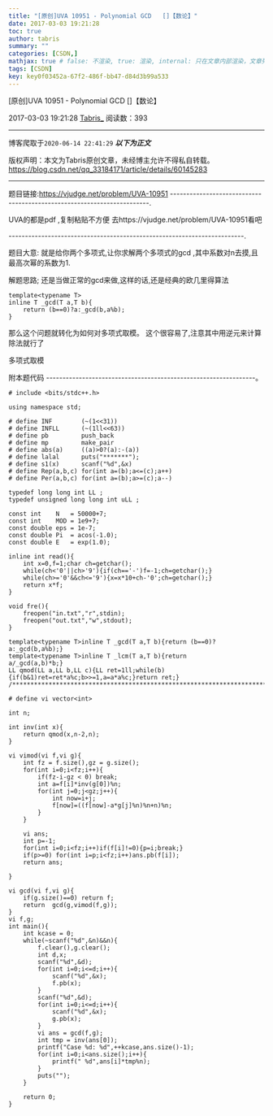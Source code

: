 ```yaml
---
title: "[原创]UVA 10951 - Polynomial GCD   []【数论】"
date: 2017-03-03 19:21:28
toc: true
author: tabris
summary: ""
categories: [CSDN,]
mathjax: true # false: 不渲染, true: 渲染, internal: 只在文章内部渲染，文章列表中不渲染
tags: [CSDN]
key: key0f03452a-67f2-486f-bb47-d84d3b99a533
---
```


[原创]UVA 10951 - Polynomial GCD   []【数论】

2017-03-03 19:21:28  [Tabris_](https://me.csdn.net/qq_33184171) 阅读数：393

---

博客爬取于`2020-06-14 22:41:29`
***以下为正文***

版权声明：本文为Tabris原创文章，未经博主允许不得私自转载。
https://blog.csdn.net/qq_33184171/article/details/60145283

<!-- more -->

---

题目链接:https://vjudge.net/problem/UVA-10951
-----------------------------------------------------------------------.

UVA的都是pdf ,复制粘贴不方便 去https://vjudge.net/problem/UVA-10951看吧


------------------------------------------------------------------------.

题目大意:
就是给你两个多项式,让你求解两个多项式的gcd ,其中系数对n去摸,且最高次幂的系数为1.


解题思路;
还是当做正常的gcd来做,这样的话,还是经典的欧几里得算法
```
template<typename T>
inline T _gcd(T a,T b){
	return (b==0)?a:_gcd(b,a%b);
}
```

那么这个问题就转化为如何对多项式取模。
这个很容易了,注意其中用逆元来计算除法就行了


多项式取模



附本题代码
----------------------------------------------------------------。
```
# include <bits/stdc++.h>

using namespace std;

# define INF        (~(1<<31))
# define INFLL      (~(1ll<<63))
# define pb         push_back
# define mp         make_pair
# define abs(a)     ((a)>0?(a):-(a))
# define lalal      puts("*******");
# define s1(x)      scanf("%d",&x)
# define Rep(a,b,c) for(int a=(b);a<=(c);a++)
# define Per(a,b,c) for(int a=(b);a>=(c);a--)

typedef long long int LL ;
typedef unsigned long long int uLL ;

const int    N   = 50000+7;
const int    MOD = 1e9+7;
const double eps = 1e-7;
const double Pi  = acos(-1.0);
const double E   = exp(1.0);

inline int read(){
    int x=0,f=1;char ch=getchar();
    while(ch<'0'||ch>'9'){if(ch=='-')f=-1;ch=getchar();}
    while(ch>='0'&&ch<='9'){x=x*10+ch-'0';ch=getchar();}
    return x*f;
}

void fre(){
    freopen("in.txt","r",stdin);
    freopen("out.txt","w",stdout);
}

template<typename T>inline T _gcd(T a,T b){return (b==0)?a:_gcd(b,a%b);}
template<typename T>inline T _lcm(T a,T b){return        a/_gcd(a,b)*b;}
LL qmod(LL a,LL b,LL c){LL ret=1ll;while(b){if(b&1)ret=ret*a%c;b>>=1,a=a*a%c;}return ret;}
/***********************************************************************/

# define vi vector<int>

int n;

int inv(int x){
    return qmod(x,n-2,n);
}

vi vimod(vi f,vi g){
    int fz = f.size(),gz = g.size();
    for(int i=0;i<fz;i++){
        if(fz-i-gz < 0) break;
        int a=f[i]*inv(g[0])%n;
        for(int j=0;j<gz;j++){
            int now=i+j;
            f[now]=((f[now]-a*g[j]%n)%n+n)%n;
        }
    }

    vi ans;
    int p=-1;
    for(int i=0;i<fz;i++)if(f[i]!=0){p=i;break;}
    if(p>=0) for(int i=p;i<fz;i++)ans.pb(f[i]);
    return ans;

}

vi gcd(vi f,vi g){
    if(g.size()==0) return f;
    return  gcd(g,vimod(f,g));
}
vi f,g;
int main(){
    int kcase = 0;
    while(~scanf("%d",&n)&&n){
        f.clear(),g.clear();
        int d,x;
        scanf("%d",&d);
        for(int i=0;i<=d;i++){
            scanf("%d",&x);
            f.pb(x);
        }
        scanf("%d",&d);
        for(int i=0;i<=d;i++){
            scanf("%d",&x);
            g.pb(x);
        }
        vi ans = gcd(f,g);
        int tmp = inv(ans[0]);
        printf("Case %d: %d",++kcase,ans.size()-1);
        for(int i=0;i<ans.size();i++){
            printf(" %d",ans[i]*tmp%n);
        }
        puts("");
    }

    return 0;
}
```
